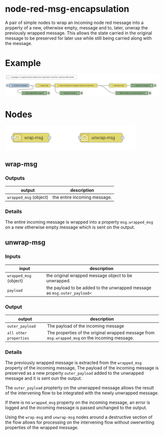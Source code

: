 # node-red-msg-encapsulation

A pair of simple nodes to wrap an incoming node red message into a prpperty of a new, otherwise empty, message and to, later, unwrap the previously wrapped message.
This allows the state carried in the original message to be preserved for later use while still being carried along with the message.

# Example
![nodes](readme/example.png)

# Nodes

![nodes](readme/nodes1.png)

## wrap-msg

### Outputs

| output | description |
| --- | --- |
| `wrapped_msg` (object) |  the entire incoming message. |

### Details</h3>
 
The entire incoming message is wrapped into a property `msg.wrapped_msg` on a new otherwise empty message which is sent on the output.

## unwrap-msg

### Inputs

| input | description |
| --- | --- |
| `wrapped_msg` (object)   |  the original wrapped message object to be unwrapped. 
| `payload` |  the payload to be added to the unwrapped message as `msg.outer_payload<`

### Output

| output | description |
| --- | --- |
| `outer_payload` |  The payload of the incoming message
| `all other properties`   |  The properties of the original wrapped message from `msg.wrapped_msg` on the incoming message.

### Details

The previously wrapped message is extracted from the `wrapped_msg` property of the incoming message, 
The payload of the incoming message is preserved as a new property `outer_payload` added to the unwrapped message and it is sent oun the output.

The `outer_payload` propterty on the unwrapped message allows the result of the intervening flow to be integrated with the newly unwrapped message.

If there is no `wrapped_msg` property on the incoming message, an error is logged and the incoming message is passed unchanged to the output.

Using the `wrap-msg` and `unwrap-msg` nodes around a destructive section of the flow allows for processing on the intervening flow without owerwriting properties of the wrapped message.

